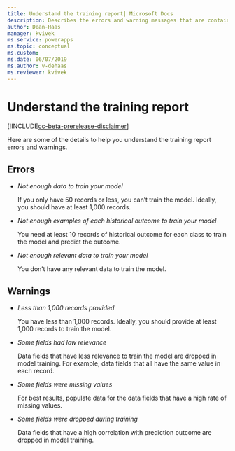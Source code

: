 ```yaml
---
title: Understand the training report| Microsoft Docs
description: Describes the errors and warning messages that are contained in the binary classification model training report
author: Dean-Haas
manager: kvivek
ms.service: powerapps
ms.topic: conceptual
ms.custom: 
ms.date: 06/07/2019
ms.author: v-dehaas
ms.reviewer: kvivek
---
```


# Understand the training report

[!INCLUDE[cc-beta-prerelease-disclaimer](./includes/cc-beta-prerelease-disclaimer.md)]


Here are some of the details to help you understand the training report errors and warnings. 

## Errors
- *Not enough data to train your model*

    If you only have 50 records or less, you can’t train the model. Ideally, you should have at least 1,000 records.

- *Not enough examples of each historical outcome to train your model*

    You need at least 10 records of historical outcome for each class to train the model and predict the outcome.

- *Not enough relevant data to train your model*

    You don’t have any relevant data to train the model.

## Warnings


- *Less than 1,000 records provided*

    You have less than 1,000 records. Ideally, you should provide at least 1,000 records to train the model.

- *Some fields had low relevance*

    Data fields that have less relevance to train the model are dropped in model training.  For example, data fields that all have the same value in each record.

- *Some fields were missing values*

    For best results, populate data for the data fields that have a high rate of missing values. 

- *Some fields were dropped during training*

    Data fields that have a high correlation with prediction outcome are dropped in model training.

